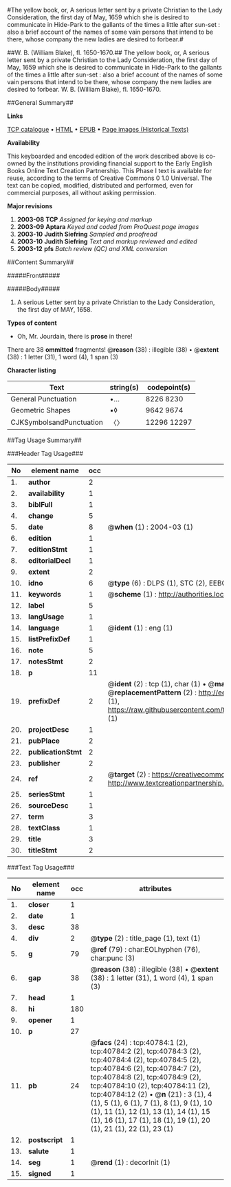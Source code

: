 #The yellow book, or, A serious letter sent by a private Christian to the Lady Consideration, the first day of May, 1659 which she is desired to communicate in Hide-Park to the gallants of the times a little after sun-set : also a brief account of the names of some vain persons that intend to be there, whose company the new ladies are desired to forbear.#

##W. B. (William Blake), fl. 1650-1670.##
The yellow book, or, A serious letter sent by a private Christian to the Lady Consideration, the first day of May, 1659 which she is desired to communicate in Hide-Park to the gallants of the times a little after sun-set : also a brief account of the names of some vain persons that intend to be there, whose company the new ladies are desired to forbear.
W. B. (William Blake), fl. 1650-1670.

##General Summary##

**Links**

[TCP catalogue](http://www.ota.ox.ac.uk/tcp/)  • 
[HTML](http://tei.it.ox.ac.uk/tcp/Texts-HTML/free/A28/A28350.html)  • 
[EPUB](http://tei.it.ox.ac.uk/tcp/Texts-EPUB/free/A28/A28350.epub) • 
[Page images (Historical Texts)](https://data.historicaltexts.jisc.ac.uk/view?pubId=eebo-08049762e&pageId=eebo-08049762e-40784-1)

**Availability**

This keyboarded and encoded edition of the
	       work described above is co-owned by the institutions
	       providing financial support to the Early English Books
	       Online Text Creation Partnership. This Phase I text is
	       available for reuse, according to the terms of Creative
	       Commons 0 1.0 Universal. The text can be copied,
	       modified, distributed and performed, even for
	       commercial purposes, all without asking permission.

**Major revisions**

1. __2003-08__ __TCP__ *Assigned for keying and markup*
1. __2003-09__ __Aptara__ *Keyed and coded from ProQuest page images*
1. __2003-10__ __Judith Siefring__ *Sampled and proofread*
1. __2003-10__ __Judith Siefring__ *Text and markup reviewed and edited*
1. __2003-12__ __pfs__ *Batch review (QC) and XML conversion*

##Content Summary##

#####Front#####

#####Body#####

1. A serious Letter sent by a private
Christian to the Lady Consideration,
the first day of MAY, 1658.

**Types of content**

  * Oh, Mr. Jourdain, there is **prose** in there!

There are 38 **ommitted** fragments! 
 @__reason__ (38) : illegible (38)  •  @__extent__ (38) : 1 letter (31), 1 word (4), 1 span (3)

**Character listing**


|Text|string(s)|codepoint(s)|
|---|---|---|
|General Punctuation|•…|8226 8230|
|Geometric Shapes|▪◊|9642 9674|
|CJKSymbolsandPunctuation|〈〉|12296 12297|

##Tag Usage Summary##

###Header Tag Usage###

|No|element name|occ|attributes|
|---|---|---|---|
|1.|__author__|2||
|2.|__availability__|1||
|3.|__biblFull__|1||
|4.|__change__|5||
|5.|__date__|8| @__when__ (1) : 2004-03 (1)|
|6.|__edition__|1||
|7.|__editionStmt__|1||
|8.|__editorialDecl__|1||
|9.|__extent__|2||
|10.|__idno__|6| @__type__ (6) : DLPS (1), STC (2), EEBO-CITATION (1), OCLC (1), VID (1)|
|11.|__keywords__|1| @__scheme__ (1) : http://authorities.loc.gov/ (1)|
|12.|__label__|5||
|13.|__langUsage__|1||
|14.|__language__|1| @__ident__ (1) : eng (1)|
|15.|__listPrefixDef__|1||
|16.|__note__|5||
|17.|__notesStmt__|2||
|18.|__p__|11||
|19.|__prefixDef__|2| @__ident__ (2) : tcp (1), char (1)  •  @__matchPattern__ (2) : ([0-9\-]+):([0-9IVX]+) (1), (.+) (1)  •  @__replacementPattern__ (2) : http://eebo.chadwyck.com/downloadtiff?vid=$1&page=$2 (1), https://raw.githubusercontent.com/textcreationpartnership/Texts/master/tcpchars.xml#$1 (1)|
|20.|__projectDesc__|1||
|21.|__pubPlace__|2||
|22.|__publicationStmt__|2||
|23.|__publisher__|2||
|24.|__ref__|2| @__target__ (2) : https://creativecommons.org/publicdomain/zero/1.0/ (1), http://www.textcreationpartnership.org/docs/. (1)|
|25.|__seriesStmt__|1||
|26.|__sourceDesc__|1||
|27.|__term__|3||
|28.|__textClass__|1||
|29.|__title__|3||
|30.|__titleStmt__|2||


###Text Tag Usage###

|No|element name|occ|attributes|
|---|---|---|---|
|1.|__closer__|1||
|2.|__date__|1||
|3.|__desc__|38||
|4.|__div__|2| @__type__ (2) : title_page (1), text (1)|
|5.|__g__|79| @__ref__ (79) : char:EOLhyphen (76), char:punc (3)|
|6.|__gap__|38| @__reason__ (38) : illegible (38)  •  @__extent__ (38) : 1 letter (31), 1 word (4), 1 span (3)|
|7.|__head__|1||
|8.|__hi__|180||
|9.|__opener__|1||
|10.|__p__|27||
|11.|__pb__|24| @__facs__ (24) : tcp:40784:1 (2), tcp:40784:2 (2), tcp:40784:3 (2), tcp:40784:4 (2), tcp:40784:5 (2), tcp:40784:6 (2), tcp:40784:7 (2), tcp:40784:8 (2), tcp:40784:9 (2), tcp:40784:10 (2), tcp:40784:11 (2), tcp:40784:12 (2)  •  @__n__ (21) : 3 (1), 4 (1), 5 (1), 6 (1), 7 (1), 8 (1), 9 (1), 10 (1), 11 (1), 12 (1), 13 (1), 14 (1), 15 (1), 16 (1), 17 (1), 18 (1), 19 (1), 20 (1), 21 (1), 22 (1), 23 (1)|
|12.|__postscript__|1||
|13.|__salute__|1||
|14.|__seg__|1| @__rend__ (1) : decorInit (1)|
|15.|__signed__|1||
